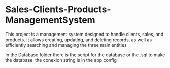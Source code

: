 # Sales-Clients-Products-ManagementSystem
This project is a management system designed to handle clients, sales, and products. It allows creating, updating, and deleting records, as well as efficiently searching and managing the three main entities

In the Database folder there is the script for the database or the .sql to make the database.
the conexion string is in the app.config
